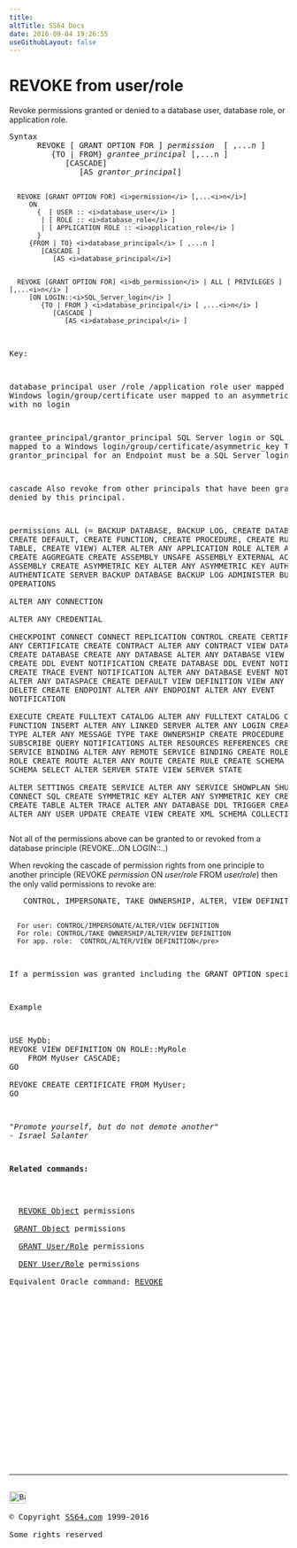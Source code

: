 ```yaml
---
title:
altTitle: SS64 Docs
date: 2016-09-04 19:26:55
useGithubLayout: false
---
```

<!-- #BeginLibraryItem "/Library/head_sql.lbi" --><!-- #EndLibraryItem --><h1>REVOKE from user/role</h1>
<p>Revoke permissions granted or denied to a  database user, database role, or application role.</p>
<pre>Syntax
      REVOKE [ GRANT OPTION FOR ] <i>permission</i>  [ ,...<i>n</i> ] 
         {TO | FROM} <i>grantee_principal </i>[,...n ]
            [CASCADE]
               [AS <i>grantor_principal</i>]

      REVOKE [GRANT OPTION FOR] <i>permission</i> [,...<i>n</i>]  
         ON 
           {  [ USER :: <i>database_user</i> ]
            | [ ROLE :: <i>database_role</i> ]
            | [ APPLICATION ROLE :: <i>application_role</i> ]
           }
         {FROM | TO} <i>database_principal</i> [ ,...n ]
            [CASCADE ]
               [AS <i>database_principal</i>]


      REVOKE [GRANT OPTION FOR] <i>db_permission</i> | ALL [ PRIVILEGES ] [,...<i>n</i> ]
         [ON LOGIN::<i>SQL_Server_login</i> ]  
            {TO | FROM } <i>database_principal</i> [ ,...<i>n</i> ] 
               [CASCADE ]
                  [AS <i>database_principal</i> ]
Key:

   database_principal
                user /role /application role
                user mapped to a Windows login/group/certificate
                user mapped to an asymmetric key
                user with no login

   grantee_principal/grantor_principal
                SQL Server login or SQL Login mapped to a Windows login/group/certificate/asymmetric_key
                The grantor_principal for an Endpoint must be a SQL Server login

   cascade      Also revoke from other principals that have been
                granted or denied by this principal.

   permissions
                ALL (= BACKUP DATABASE, BACKUP LOG, CREATE DATABASE, CREATE DEFAULT,
                       CREATE FUNCTION, CREATE PROCEDURE, CREATE RULE, CREATE TABLE, CREATE VIEW)
                ALTER
                ALTER ANY APPLICATION ROLE
                ALTER ANY ASSEMBLY
                CREATE AGGREGATE
                CREATE ASSEMBLY
                UNSAFE ASSEMBLY
                EXTERNAL ACCESS ASSEMBLY
                CREATE ASYMMETRIC KEY
                ALTER ANY ASYMMETRIC KEY
                AUTHENTICATE
                AUTHENTICATE SERVER	
                BACKUP DATABASE
                BACKUP LOG
                ADMINISTER BULK OPERATIONS	
                ALTER ANY CONNECTION	
                ALTER ANY CREDENTIAL	
                CHECKPOINT
                CONNECT
                CONNECT REPLICATION
                CONTROL
                CREATE CERTIFICATE
                ALTER ANY CERTIFICATE
                CREATE CONTRACT
                ALTER ANY CONTRACT
                VIEW DATABASE STATE
                CREATE DATABASE
                CREATE ANY DATABASE	
                ALTER ANY DATABASE
                VIEW ANY DATABASE
                CREATE DDL EVENT NOTIFICATION
                CREATE DATABASE DDL EVENT NOTIFICATION
                CREATE TRACE EVENT NOTIFICATION
                ALTER ANY DATABASE EVENT NOTIFICATION
                ALTER ANY DATASPACE
                CREATE DEFAULT
                VIEW DEFINITION
                VIEW ANY DEFINITION
                DELETE
                CREATE ENDPOINT
                ALTER ANY ENDPOINT
                ALTER ANY EVENT NOTIFICATION	
                EXECUTE
                CREATE FULLTEXT CATALOG
                ALTER ANY FULLTEXT CATALOG
                CREATE FUNCTION
                INSERT
                ALTER ANY LINKED SERVER	
                ALTER ANY LOGIN
                CREATE MESSAGE TYPE
                ALTER ANY MESSAGE TYPE
                TAKE OWNERSHIP
                CREATE PROCEDURE
                CREATE QUEUE
                SUBSCRIBE QUERY NOTIFICATIONS
                ALTER RESOURCES	
                REFERENCES
                CREATE REMOTE SERVICE BINDING
                ALTER ANY REMOTE SERVICE BINDING
                CREATE ROLE
                ALTER ANY ROLE
                CREATE ROUTE
                ALTER ANY ROUTE
                CREATE RULE
                CREATE SCHEMA
                ALTER ANY SCHEMA
                SELECT
                ALTER SERVER STATE
                VIEW SERVER STATE	
                ALTER SETTINGS
                CREATE SERVICE
                ALTER ANY SERVICE
                SHOWPLAN
                SHUTDOWN
                CONNECT SQL
                CREATE SYMMETRIC KEY
                ALTER ANY SYMMETRIC KEY
                CREATE SYNONYM
                CREATE TABLE
                ALTER TRACE
                ALTER ANY DATABASE DDL TRIGGER
                CREATE TYPE
                ALTER ANY USER
                UPDATE
                CREATE VIEW
                CREATE XML SCHEMA COLLECTION</pre>
<p> Not all of the permissions above can be granted to or revoked from a database principle (REVOKE...ON LOGIN::..)</p>
<p>When revoking the cascade of permission rights from one  principle to another principle (REVOKE <i>permission </i>ON <i>user/role</i> FROM <i>user/role</i>) then the only valid permissions to revoke are:</p>
<pre>   CONTROL, IMPERSONATE, TAKE OWNERSHIP, ALTER, VIEW DEFINITION


      For user: CONTROL/IMPERSONATE/ALTER/VIEW DEFINITION
      For role: CONTROL/TAKE OWNERSHIP/ALTER/VIEW DEFINITION
      For app. role:  CONTROL/ALTER/VIEW DEFINITION</pre>
<p>If a permission was granted including the GRANT OPTION specified then it must be revoked with the CASCADE option.</p>
<p>Example</p>
<pre>USE MyDb;<br>REVOKE VIEW DEFINITION ON ROLE::MyRole<br>    FROM MyUser CASCADE;<br>GO
<br>REVOKE CREATE CERTIFICATE FROM MyUser;<br>GO</pre>
<p class="quote"><i>"Promote yourself, but do not demote another"
- Israel Salanter </i></p>
<p><b>Related commands:</b></p>
<p> 
  <a href="revoke.html">REVOKE Object</a> permissions<br>
 <a href="grant.html">GRANT Object</a> permissions<br>
  <a href="grant_user.html">GRANT User/Role</a> permissions<br>
  <a href="deny_user.html">DENY User/Role</a> permissions  <br>
Equivalent Oracle command: <a href="../ora/revoke.html">REVOKE</a></p><!-- #BeginLibraryItem "/Library/foot_sql.lbi" --><p>
<!-- ss64-sql -->
<ins class="adsbygoogle" style="display:inline-block;width:300px;height:250px" data-ad-client="ca-pub-6140977852749469" data-ad-slot="6953563613"></ins>
<script>
(adsbygoogle = window.adsbygoogle || []).push({});
</script></p>
<hr>
<div id="bl" class="footer"><a href="revoke_user.html#"><img src="../images/top.png" width="30" height="22" alt="Back to the Top"></a></div>
<div id="br" class="footer, tagline">© Copyright <a href="http://ss64.com/">SS64.com</a> 1999-2016<br>
Some rights reserved</div><!-- #EndLibraryItem -->

